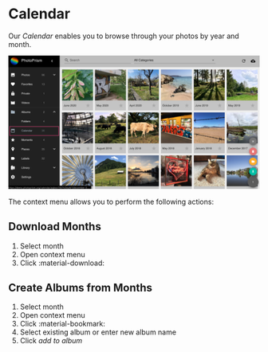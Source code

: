 # Calendar #

Our *Calendar* enables you to browse through your photos by year and month.

![Screenshot](img/calendar.png)

The context menu allows you to perform the following actions:

<!--## Remove Months ##
1. Select month
2. Open context menu
3. Click :material-delete:
4. Confirm

!!! hint ""
    Only the representation of the month will be deleted. Your files stay untouched.-->

## Download Months ##
1. Select month
2. Open context menu
3. Click :material-download:

## Create Albums from Months ##
1. Select month
2. Open context menu
3. Click :material-bookmark:
4. Select existing album or enter new album name
5. Click *add to album*